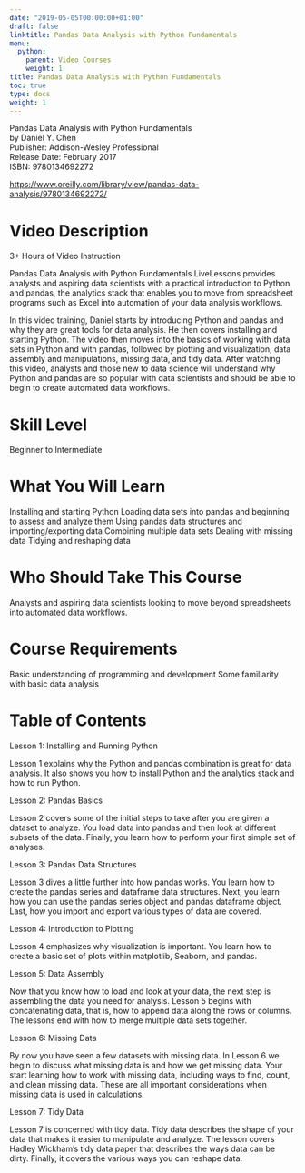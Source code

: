 ```yaml
---
date: "2019-05-05T00:00:00+01:00"
draft: false
linktitle: Pandas Data Analysis with Python Fundamentals
menu:
  python:
    parent: Video Courses
    weight: 1
title: Pandas Data Analysis with Python Fundamentals
toc: true
type: docs
weight: 1
---
```


Pandas Data Analysis with Python Fundamentals  
by Daniel Y. Chen  
Publisher: Addison-Wesley Professional  
Release Date: February 2017  
ISBN: 9780134692272

https://www.oreilly.com/library/view/pandas-data-analysis/9780134692272/

# Video Description
3+ Hours of Video Instruction

Pandas Data Analysis with Python Fundamentals LiveLessons provides analysts and aspiring data scientists with a practical introduction to Python and pandas, the analytics stack that enables you to move from spreadsheet programs such as Excel into automation of your data analysis workflows.

In this video training, Daniel starts by introducing Python and pandas and why they are great tools for data analysis. He then covers installing and starting Python. The video then moves into the basics of working with data sets in Python and with pandas, followed by plotting and visualization, data assembly and manipulations, missing data, and tidy data. After watching this video, analysts and those new to data science will understand why Python and pandas are so popular with data scientists and should be able to begin to create automated data workflows.

# Skill Level

Beginner to Intermediate

# What You Will Learn

Installing and starting Python
Loading data sets into pandas and beginning to assess and analyze them
Using pandas data structures and importing/exporting data
Combining multiple data sets
Dealing with missing data
Tidying and reshaping data

# Who Should Take This Course

Analysts and aspiring data scientists looking to move beyond spreadsheets into automated data workflows.

# Course Requirements

Basic understanding of programming and development
Some familiarity with basic data analysis

# Table of Contents
Lesson 1: Installing and Running Python

Lesson 1 explains why the Python and pandas combination is great for data analysis. It also shows you how to install Python and the analytics stack and how to run Python.

Lesson 2: Pandas Basics

Lesson 2 covers some of the initial steps to take after you are given a dataset to analyze. You load data into pandas and then look at different subsets of the data. Finally, you learn how to perform your first simple set of analyses.

Lesson 3: Pandas Data Structures

Lesson 3 dives a little further into how pandas works. You learn how to create the pandas series and dataframe data structures. Next, you learn how you can use the pandas series object and pandas dataframe object. Last, how you import and export various types of data are covered.

Lesson 4: Introduction to Plotting

Lesson 4 emphasizes why visualization is important. You learn how to create a basic set of plots within matplotlib, Seaborn, and pandas.

Lesson 5: Data Assembly

Now that you know how to load and look at your data, the next step is assembling the data you need for analysis. Lesson 5 begins with concatenating data, that is, how to append data along the rows or columns. The lessons end with how to merge multiple data sets together.

Lesson 6: Missing Data

By now you have seen a few datasets with missing data. In Lesson 6 we begin to discuss what missing data is and how we get missing data. Your start learning how to work with missing data, including ways to find, count, and clean missing data. These are all important considerations when missing data is used in calculations.

Lesson 7: Tidy Data

Lesson 7 is concerned with tidy data. Tidy data describes the shape of your data that makes it easier to manipulate and analyze. The lesson covers Hadley Wickham’s tidy data paper that describes the ways data can be dirty. Finally, it covers the various ways you can reshape data.
